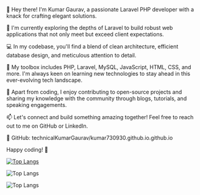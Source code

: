 👋 Hey there! I'm Kumar Gaurav, a passionate Laravel PHP developer with a knack for crafting elegant solutions.

🚀 I'm currently exploring the depths of Laravel to build robust web applications that not only meet but exceed client expectations.

💻 In my codebase, you'll find a blend of clean architecture, efficient database design, and meticulous attention to detail.

🔧 My toolbox includes PHP, Laravel, MySQL, JavaScript, HTML, CSS, and more. I'm always keen on learning new technologies to stay ahead in this ever-evolving tech landscape.

🌟 Apart from coding, I enjoy contributing to open-source projects and sharing my knowledge with the community through blogs, tutorials, and speaking engagements.

📫 Let's connect and build something amazing together! Feel free to reach out to me on GitHub or LinkedIn.

🔗 GitHub: technicalKumarGaurav/kumar730930.github.io.github.io

Happy coding! 🚀

[![Top Langs](https://github-readme-stats.vercel.app/api/top-langs/?username=technicalKumarGaurav)](https://github.com/technicalKumarGaurav/github-readme-stats)

![Top Langs](https://github-readme-stats.vercel.app/api/top-langs/?username=technicalKumarGaurav&layout=compact)

![Top Langs](https://github-readme-stats.vercel.app/api/top-langs/?username=technicalKumarGaurav&hide_progress=true)
